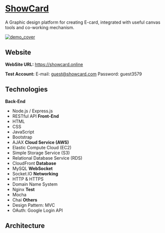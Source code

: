 # [ShowCard](https://showcard.online) 
A Graphic design platform for creating E-card, integrated with useful canvas tools and co-working mechanism.

[![demo_cover](https://d20bzyreixm85i.cloudfront.net/demo/demo.gif "demo")](https://d20bzyreixm85i.cloudfront.net/demo/demo.gif "demo")

## Website
**WebSite URL:**
https://showcard.online

**Test Account:**
E-mail: guest@showcard.com
Password: guest3579
## Technologies
**Back-End**
- Node.js / Express.js
- RESTful API
**Front-End**
- HTML
- CSS
- JavaScript
- Bootstrap
- AJAX
**Cloud Service (AWS)**
- Elastic Compute Cloud (EC2)
- Simple Storage Service (S3)
- Relational Database Service (RDS)
- CloudFront
**Database**
- MySQL
**WebSocket**
- Socket.IO
**Networking**
- HTTP & HTTPS
- Domain Name System
- Nginx
**Test**
- Mocha
- Chai
**Others**
- Design Pattern: MVC
- OAuth: Google Login API
## Architecture
